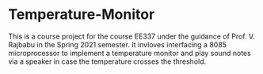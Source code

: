 # Temperature-Monitor

This is a course project for the course EE337 under the guidance of Prof. V. Rajbabu in the Spring 2021 semester.
It invloves interfacing a 8085 microprocessor to implement a temperature monitor and play sound notes via a speaker in case the temperature crosses the threshold.
